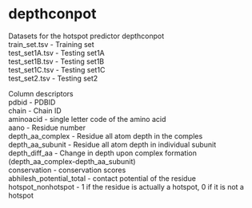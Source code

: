 # depthconpot
Datasets for the hotspot predictor depthconpot <br />
train_set.tsv - Training set <br />
test_set1A.tsv - Testing set1A <br />
test_set1B.tsv - Testing set1B <br />
test_set1C.tsv - Testing set1C <br />
test_set2.tsv - Testing set2<br />

Column descriptors <br />
pdbid - PDBID <br />
chain - Chain ID <br />
aminoacid - single letter code of the amino acid <br />
aano - Residue number <br />
depth_aa_complex - Residue all atom depth in the comples <br />
depth_aa_subunit - Residue all atom depth in individual subunit <br />
depth_diff_aa - Change in depth upon complex formation (depth_aa_complex-depth_aa_subunit) <br />
conservation - conservation scores <br />
abhilesh_potential_total - contact potential of the residue <br />
hotspot_nonhotspot - 1 if the residue is actually a hotspot, 0 if it is not a hotspot
